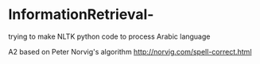 # InformationRetrieval-
trying to make NLTK python code to process Arabic language


  A2 based on Peter Norvig's algorithm http://norvig.com/spell-correct.html 

